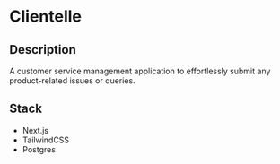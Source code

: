 # Clientelle

## Description 
A customer service management application to effortlessly submit any product-related issues or queries.

## Stack
 - Next.js
 - TailwindCSS
 - Postgres

